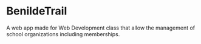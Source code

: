 # BenildeTrail
 A web app made for Web Development class that allow the management of school organizations including memberships.
